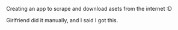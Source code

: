 Creating an app to scrape and download asets from the internet :D 

Girlfriend did it manually, and I said I got this. 

